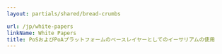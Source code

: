 ```yaml
---
layout: partials/shared/bread-crumbs

url: /jp/white-papers
linkName: White Papers
title: PoSおよびPoAプラットフォームのベースレイヤーとしてのイーサリアムの使用
---
```

